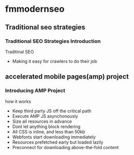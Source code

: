 # fmmodernseo
## Traditional seo strategies
### Traditional SEO Strategies Introduction
Traditinal SEO
- Making it easy for crawlers to do their job



## accelerated mobile pages(amp) project
### Introducing AMP Project
how it works
- Keep third party JS off the critical path
- Execute AMP JS asynchonously
- Size all resources in advance
- Dont let anything block rendering
- All CSS is inline, and  less than 50kb
- Webfonts start downloading immediately
- Resources prefetched early but loaded lazily
- Preconnect for downloading above-the-fold content
